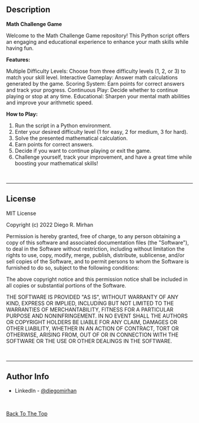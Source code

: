 ## Description

**Math Challenge Game**

Welcome to the Math Challenge Game repository! This Python script offers an engaging and educational experience to enhance your math skills while having fun.

**Features:**

Multiple Difficulty Levels: Choose from three difficulty levels (1, 2, or 3) to match your skill level.
Interactive Gameplay: Answer math calculations generated by the game.
Scoring System: Earn points for correct answers and track your progress.
Continuous Play: Decide whether to continue playing or stop at any time.
Educational: Sharpen your mental math abilities and improve your arithmetic speed.

**How to Play:**

1. Run the script in a Python environment.
2. Enter your desired difficulty level (1 for easy, 2 for medium, 3 for hard).
3. Solve the presented mathematical calculation.
4. Earn points for correct answers.
5. Decide if you want to continue playing or exit the game.
6. Challenge yourself, track your improvement, and have a great time while boosting your mathematical skills!

<br />


---

## License

MIT License

Copyright (c) 2022 Diego R. Mirhan

Permission is hereby granted, free of charge, to any person obtaining a copy
of this software and associated documentation files (the "Software"), to deal
in the Software without restriction, including without limitation the rights
to use, copy, modify, merge, publish, distribute, sublicense, and/or sell
copies of the Software, and to permit persons to whom the Software is
furnished to do so, subject to the following conditions:

The above copyright notice and this permission notice shall be included in all
copies or substantial portions of the Software.

THE SOFTWARE IS PROVIDED "AS IS", WITHOUT WARRANTY OF ANY KIND, EXPRESS OR
IMPLIED, INCLUDING BUT NOT LIMITED TO THE WARRANTIES OF MERCHANTABILITY,
FITNESS FOR A PARTICULAR PURPOSE AND NONINFRINGEMENT. IN NO EVENT SHALL THE
AUTHORS OR COPYRIGHT HOLDERS BE LIABLE FOR ANY CLAIM, DAMAGES OR OTHER
LIABILITY, WHETHER IN AN ACTION OF CONTRACT, TORT OR OTHERWISE, ARISING FROM,
OUT OF OR IN CONNECTION WITH THE SOFTWARE OR THE USE OR OTHER DEALINGS IN THE
SOFTWARE.

<br />


---

## Author Info

- LinkedIn - [@diegomirhan](https://www.linkedin.com/in/diegomirhan/)

<br />

[Back To The Top](#bank-app-with-python)
